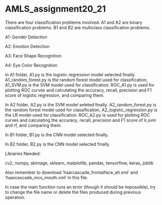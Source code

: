 # AMLS_assignment20_21

There are four classification problems involved. A1 and A2 are binary classification problems. B1 and B2 are multiclass classification problems. 

A1: Gender Detection

A2: Emotion Detection

A3: Face Shape Recognition

A4: Eye Color Recognition

In A1 folder, A1.py is the logistic regression model selected finally. A1_random_forest.py is the random forest model used for classification, A1_SVM.py is the SVM model used for classification. ROC_A1.py is used for plotting ROC curves and calculating the accuracy, recall, precision and F1 score of logistic regression, and comparing them.

In A2 folder, A2.py is the SVM model seleted finally. A2_random_forest.py is the random forest model used for classification, A2_logistic_regression.py is the LR model used for classification. ROC_A2.py is used for plotting ROC curves and calculating the accuracy, recall, precision and F1 score of lr,svm and rf, and comparing them.

In B1 folder, B1.py is the CNN model selected finally.

In B2 folder, B2.py is the CNN model selected finally.

Libraries Needed:

cv2, numpy, skimage, sklearn, matplotlib, pandas, tensorflow, keras, joblib

Also remember to download ‘haarcascade_frontalface_alt.xml’ and ‘haarcascade_mcs_mouth.xml’ in this file.

In case the main function runs an error (though it should be impossible), try to change the file name or delete the files produced during previous operation.
